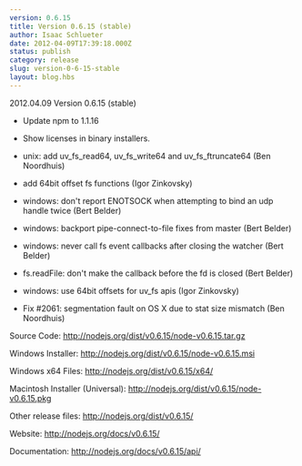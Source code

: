 ```yaml
---
version: 0.6.15
title: Version 0.6.15 (stable)
author: Isaac Schlueter
date: 2012-04-09T17:39:18.000Z
status: publish
category: release
slug: version-0-6-15-stable
layout: blog.hbs
---
```


<p>2012.04.09 Version 0.6.15 (stable)

</p>
<ul>
<li><p>Update npm to 1.1.16</p>
</li>
<li><p>Show licenses in binary installers.</p>
</li>
<li><p>unix: add uv_fs_read64, uv_fs_write64 and uv_fs_ftruncate64 (Ben Noordhuis)</p>
</li>
<li><p>add 64bit offset fs functions (Igor Zinkovsky)</p>
</li>
<li><p>windows: don&#39;t report ENOTSOCK when attempting to bind an udp handle twice (Bert Belder)</p>
</li>
<li><p>windows: backport pipe-connect-to-file fixes from master (Bert Belder)</p>
</li>
<li><p>windows: never call fs event callbacks after closing the watcher (Bert Belder)</p>
</li>
<li><p>fs.readFile: don&#39;t make the callback before the fd is closed (Bert Belder)</p>
</li>
<li><p>windows: use 64bit offsets for uv_fs apis (Igor Zinkovsky)</p>
</li>
<li><p>Fix #2061: segmentation fault on OS X due to stat size mismatch (Ben Noordhuis)</p>
</li>
</ul>
<p>Source Code: <a href="http://nodejs.org/dist/v0.6.15/node-v0.6.15.tar.gz">http://nodejs.org/dist/v0.6.15/node-v0.6.15.tar.gz</a>

</p>
<p>Windows Installer: <a href="http://nodejs.org/dist/v0.6.15/node-v0.6.15.msi">http://nodejs.org/dist/v0.6.15/node-v0.6.15.msi</a>

</p>
<p>Windows x64 Files: <a href="http://nodejs.org/dist/v0.6.15/x64/">http://nodejs.org/dist/v0.6.15/x64/</a>

</p>
<p>Macintosh Installer (Universal): <a href="http://nodejs.org/dist/v0.6.15/node-v0.6.15.pkg">http://nodejs.org/dist/v0.6.15/node-v0.6.15.pkg</a>

</p>
<p>Other release files: <a href="http://nodejs.org/dist/v0.6.15/">http://nodejs.org/dist/v0.6.15/</a>

</p>
<p>Website: <a href="http://nodejs.org/docs/v0.6.15/">http://nodejs.org/docs/v0.6.15/</a>

</p>
<p>Documentation: <a href="http://nodejs.org/docs/v0.6.15/api/">http://nodejs.org/docs/v0.6.15/api/</a>
</p>
